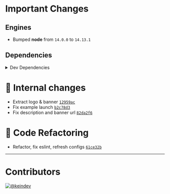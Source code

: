 # Important Changes

## Engines

- Bumped **node** from `14.0.0` to `14.13.1`

## Dependencies

<details>
<summary>Dev Dependencies</summary>

- Added **[figma-portal](https://www.npmjs.com/package/figma-portal/v/0.9.5)** with `^0.9.5`
- Added **[ts-node](https://www.npmjs.com/package/ts-node/v/10.4.0)** with `^10.4.0`
- Bumped **[@tagproject/ts-package-shared-config](https://www.npmjs.com/package/@tagproject/ts-package-shared-config/v/6.3.1)** from `4.0.0` to `6.3.1`
- Bumped **[@types/faker](https://www.npmjs.com/package/@types/faker/v/5.5.9)** from `5.5.5` to `5.5.9`
- Bumped **[@types/jest](https://www.npmjs.com/package/@types/jest/v/27.0.3)** from `26.0.23` to `27.0.3`
- Bumped **[@types/node](https://www.npmjs.com/package/@types/node/v/17.0.5)** from `15.6.1` to `17.0.5`
- Bumped **[@typescript-eslint/eslint-plugin](https://www.npmjs.com/package/@typescript-eslint/eslint-plugin/v/5.8.1)** from `4.26.0` to `5.8.1`
- Bumped **[@typescript-eslint/parser](https://www.npmjs.com/package/@typescript-eslint/parser/v/5.8.1)** from `4.26.0` to `5.8.1`
- Bumped **[cspell](https://www.npmjs.com/package/cspell/v/5.14.0)** from `5.5.2` to `5.14.0`
- Bumped **[eslint](https://www.npmjs.com/package/eslint/v/8.5.0)** from `7.27.0` to `8.5.0`
- Bumped **[eslint-plugin-import](https://www.npmjs.com/package/eslint-plugin-import/v/2.25.3)** from `2.23.4` to `2.25.3`
- Bumped **[eslint-plugin-jest](https://www.npmjs.com/package/eslint-plugin-jest/v/25.3.2)** from `24.3.6` to `25.3.2`
- Bumped **[eslint-plugin-optimize-regex](https://www.npmjs.com/package/eslint-plugin-optimize-regex/v/1.2.1)** from `1.2.0` to `1.2.1`
- Bumped **[eslint-plugin-promise](https://www.npmjs.com/package/eslint-plugin-promise/v/6.0.0)** from `5.1.0` to `6.0.0`
- Bumped **[husky](https://www.npmjs.com/package/husky/v/7.0.4)** from `6.0.0` to `7.0.4`
- Bumped **[jest](https://www.npmjs.com/package/jest/v/27.4.5)** from `27.0.3` to `27.4.5`
- Bumped **[prettier](https://www.npmjs.com/package/prettier/v/2.5.1)** from `2.3.0` to `2.5.1`
- Bumped **[ts-jest](https://www.npmjs.com/package/ts-jest/v/27.1.2)** from `27.0.2` to `27.1.2`
- Bumped **[typescript](https://www.npmjs.com/package/typescript/v/4.5.4)** from `4.3.2` to `4.5.4`
- Removed **[@babel/plugin-transform-runtime](https://www.npmjs.com/package/@babel/plugin-transform-runtime/v/7.14.3)**, with `^7.14.3`
- Removed **[@babel/preset-env](https://www.npmjs.com/package/@babel/preset-env/v/7.14.4)**, with `^7.14.4`
- Removed **[babel-jest](https://www.npmjs.com/package/babel-jest/v/27.0.2)**, with `^27.0.2`
- Removed **[eslint-config-airbnb-base](https://www.npmjs.com/package/eslint-config-airbnb-base/v/14.2.1)**, with `^14.2.1`

</details>

# :memo: Internal changes

- Extract logo & banner [`12959ac`](https://github.com/keindev/string-lookup-manager/commit/12959ac643659cd74578ae36c4689bea4a45653f)
- Fix example launch [`b2c78d3`](https://github.com/keindev/string-lookup-manager/commit/b2c78d3f986582f618e824aa6b3f241891f5c0a1)
- Fix description and banner url [`82da2f6`](https://github.com/keindev/string-lookup-manager/commit/82da2f6544ece073427e592f37bb29f1aaff1232)

# :wrench: Code Refactoring

- Refactor, fix eslint, refresh configs [`61ce32b`](https://github.com/keindev/string-lookup-manager/commit/61ce32b75d0e9334d73268ec5f7fa9045196e5d3)

---

# Contributors

[![@keindev](https://avatars.githubusercontent.com/u/4527292?v=4&s=40)](https://github.com/keindev)
